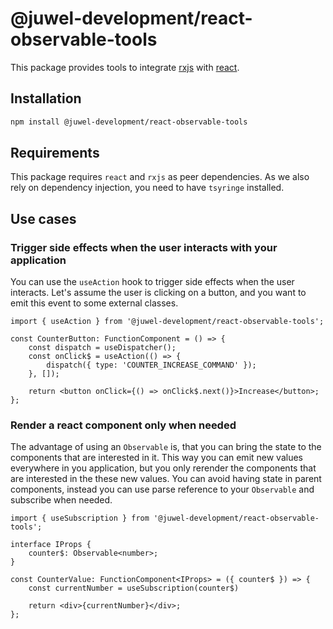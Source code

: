 # @juwel-development/react-observable-tools

This package provides tools to integrate [rxjs](https://rxjs.dev) with [react](https://reactjs.org/).

## Installation

```bash
npm install @juwel-development/react-observable-tools
```

## Requirements
This package requires `react` and `rxjs` as peer dependencies. As we also rely on dependency injection, you need to have `tsyringe` installed.

## Use cases

### Trigger side effects when the user interacts with your application

You can use the `useAction` hook to trigger side effects when the user interacts. Let's assume the user is clicking on a button, and you
want to emit this event to some external classes.

```tsx
import { useAction } from '@juwel-development/react-observable-tools';

const CounterButton: FunctionComponent = () => {
    const dispatch = useDispatcher();
    const onClick$ = useAction(() => {
        dispatch({ type: 'COUNTER_INCREASE_COMMAND' });
    }, []);

    return <button onClick={() => onClick$.next()}>Increase</button>;
};
```

### Render a react component only when needed

The advantage of using an `Observable` is, that you can bring the state to the components that are interested in it. This way you can emit
new values everywhere in you application, but you only rerender the components that are interested in the these new values. You can avoid
having state in parent components, instead you can use parse reference to your `Observable` and subscribe when needed.

```tsx
import { useSubscription } from '@juwel-development/react-observable-tools';

interface IProps {
    counter$: Observable<number>;
}

const CounterValue: FunctionComponent<IProps> = ({ counter$ }) => {
    const currentNumber = useSubscription(counter$)

    return <div>{currentNumber}</div>;
};
```
